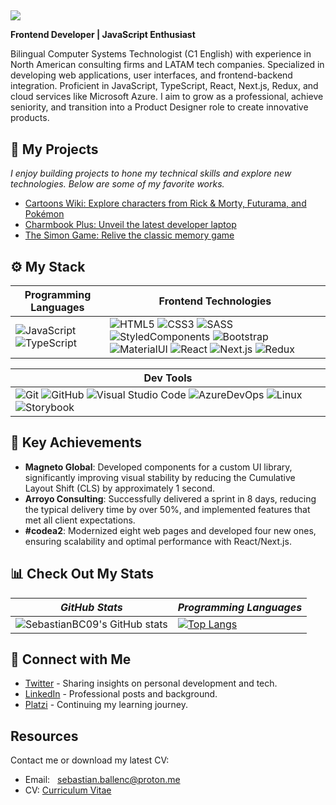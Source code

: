 ##
<!-- ![](https://komarev.com/ghpvc/?username=areyouivan&color=blueviolet) -->
[![](https://hits.seeyoufarm.com/api/count/incr/badge.svg?url=https%3A%2F%2Fgithub.com%2FAreYouIvan&count_bg=%234A4B49&title_bg=%235E21A4&icon=&icon_color=%23E7E7E7&title=visits&edge_flat=false)](https://github.com/)
<!-- BANNER: "Hello, it's Sebastian" -->
<!-- # ![banner](https://user-images.githubusercontent.com/73669701/181575700-28664e46-ced0-4258-970b-e4f5322dd100.png) -->
<!-- DESCRIPTION -->
**Frontend Developer | JavaScript Enthusiast**

Bilingual Computer Systems Technologist (C1 English) with experience in North American consulting firms and LATAM tech companies. Specialized in developing web applications, user interfaces, and frontend-backend integration. Proficient in JavaScript, TypeScript, React, Next.js, Redux, and cloud services like Microsoft Azure. I aim to grow as a professional, achieve seniority, and transition into a Product Designer role to create innovative products.

## 🚀 My Projects 

_I enjoy building projects to hone my technical skills and explore new technologies. Below are some of my favorite works._

- [Cartoons Wiki: Explore characters from Rick & Morty, Futurama, and Pokémon](https://github.com/SebastianBC09/React-Wiki-Project)
- [Charmbook Plus: Unveil the latest developer laptop](https://github.com/SebastianBC09/Marketing-Website-A)
- [The Simon Game: Relive the classic memory game](https://github.com/SebastianBC09/The-Simon-Game)

## ⚙ My Stack

| Programming Languages | Frontend Technologies |
| --------------------- | --------------------- |
| ![JavaScript](https://img.shields.io/badge/JavaScript-323330?style=for-the-badge&logo=javascript&logoColor=F7DF1E) ![TypeScript](https://img.shields.io/badge/typescript-%23007ACC.svg?style=for-the-badge&logo=typescript&logoColor=white) | ![HTML5](https://img.shields.io/badge/HTML5-E34F26?style=for-the-badge&logo=html5&logoColor=white) ![CSS3](https://img.shields.io/badge/CSS3-1572B6?style=for-the-badge&logo=css3&logoColor=white) ![SASS](https://img.shields.io/badge/Sass-CC6699?style=for-the-badge&logo=sass&logoColor=white) ![StyledComponents](https://img.shields.io/badge/styled--components-DB7093?style=for-the-badge&logo=styled-components&logoColor=white) ![Bootstrap](https://img.shields.io/badge/Bootstrap-563D7C?style=for-the-badge&logo=bootstrap&logoColor=white) ![MaterialUI](https://img.shields.io/badge/Material--UI-0081CB?style=for-the-badge&logo=material-ui&logoColor=white) ![React](https://img.shields.io/badge/React-20232A?style=for-the-badge&logo=react&logoColor=61DAFB) ![Next.js](https://img.shields.io/badge/Next.js-000000?style=for-the-badge&logo=nextdotjs&logoColor=white) ![Redux](https://img.shields.io/badge/Redux-764ABC?style=for-the-badge&logo=redux&logoColor=white) |

| Dev Tools |
| --------- |
| ![Git](https://img.shields.io/badge/GIT-E44C30?style=for-the-badge&logo=git&logoColor=white) ![GitHub](https://img.shields.io/badge/GitHub-100000?style=for-the-badge&logo=github&logoColor=white) ![Visual Studio Code](https://img.shields.io/badge/Visual%20Studio%20Code-0078d7.svg?style=for-the-badge&logo=visual-studio-code&logoColor=white) ![AzureDevOps](https://img.shields.io/badge/Azure_DevOps-0078D7?style=for-the-badge&logo=azure-devops&logoColor=white) ![Linux](https://img.shields.io/badge/Linux-FCC624?style=for-the-badge&logo=linux&logoColor=black) ![Storybook](https://img.shields.io/badge/Storybook-FF4785?style=for-the-badge&logo=storybook&logoColor=white) |

## 🌟 Key Achievements

- **Magneto Global**: Developed components for a custom UI library, significantly improving visual stability by reducing the Cumulative Layout Shift (CLS) by approximately 1 second.
- **Arroyo Consulting**: Successfully delivered a sprint in 8 days, reducing the typical delivery time by over 50%, and implemented features that met all client expectations.
- **#codea2**: Modernized eight web pages and developed four new ones, ensuring scalability and optimal performance with React/Next.js.

## 📊 Check Out My Stats

| *GitHub Stats* | *Programming Languages* |
| -------------- | ----------------------- |
| ![SebastianBC09's GitHub stats](https://github-readme-stats.vercel.app/api?username=SebastianBC09&show_icons=true&theme=city_lights) | [![Top Langs](https://github-readme-stats.vercel.app/api/top-langs/?username=SebastianBC09&layout=compact&theme=blue-green)](https://github.com/anuraghazra/github-readme-stats) |

## 📡 Connect with Me

- [Twitter](https://twitter.com/SebastienBC99) - Sharing insights on personal development and tech.
- [LinkedIn](https://www.linkedin.com/in/juansebastianballencastaneda-desarrolladordesoftware/) - Professional posts and background.
- [Platzi](https://platzi.com/p/sebastianballen/) - Continuing my learning journey.

## Resources
Contact me or download my latest CV:
- Email: <a style="margin-left: 8px;" href="mailto:sebastian.ballenc@proton.me">sebastian.ballenc@proton.me</a>
- CV: <a style="text-align: center;" href="CV_Sebastian_Ballen.pdf">Curriculum Vitae</a>

<!---
SebastianBC09/SebastianBC09 is a ✨ special ✨ repository because its `README.md` (this file) appears on your GitHub profile.
You can click the Preview link to take a look at your changes.
--->
